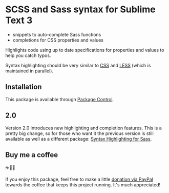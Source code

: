 # SCSS and Sass syntax for Sublime Text 3

- snippets to auto-complete Sass functions
- completions for CSS properties and values

Highlights code using up to date specifications for properties and values to help you catch typos.

Syntax highlighting should be very similar to [CSS](https://github.com/sublimehq/Packages/tree/master/CSS) and [LESS](https://github.com/danro/LESS-sublime) (which is maintained in parallel).


## Installation

This package is available through [Package Control](https://packagecontrol.io).


## 2.0

Version 2.0 introduces new highlighting and completion features. This is a pretty big change, so for those who want it the previous version is still available as well as a different package: [Syntax Highlighting for Sass](https://github.com/P233/Syntax-highlighting-for-Sass).


## Buy me a coffee 

☕️👌🏻

If you enjoy this package, feel free to make a little [donation via PayPal](https://paypal.me/pools/c/89Rf8xJKlw) towards the coffee that keeps this project running. It's much appreciated!
